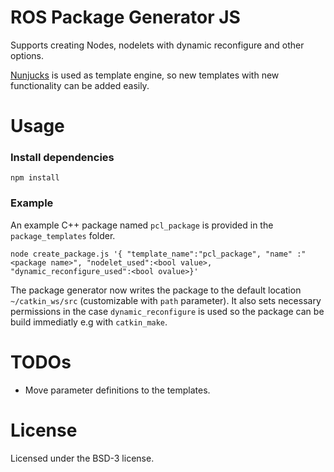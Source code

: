 # ROS Package Generator JS

Supports creating Nodes, nodelets with dynamic reconfigure and other options.

[Nunjucks](https://mozilla.github.io/nunjucks/) is used as template engine,
so new templates with new functionality can be added easily.

# Usage

### Install dependencies
``` npm install ```

### Example

An example C++ package named ``pcl_package`` is provided in the ``package_templates`` folder.

`` node create_package.js '{ "template_name":"pcl_package",
"name" :"<package name>", "nodelet_used":<bool value>,
"dynamic_reconfigure_used":<bool ovalue>}' ``

The package generator now writes the package to the default location ``~/catkin_ws/src`` (customizable with ``path`` parameter).
It also sets necessary permissions in the case ``dynamic_reconfigure`` is used so the package 
can be build immediatly e.g with ``catkin_make``.

# TODOs

- Move parameter definitions to the templates.

# License

Licensed under the BSD-3 license.
